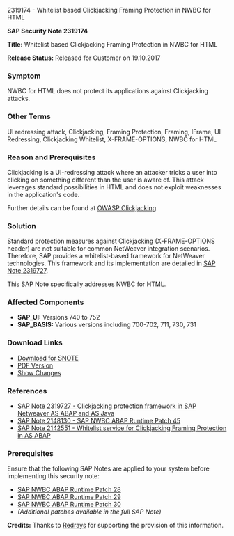 2319174 - Whitelist based Clickjacking Framing Protection in NWBC for HTML

**SAP Security Note 2319174**

**Title:** Whitelist based Clickjacking Framing Protection in NWBC for HTML

**Release Status:** Released for Customer on 19.10.2017

### Symptom
NWBC for HTML does not protect its applications against Clickjacking attacks.

### Other Terms
UI redressing attack, Clickjacking, Framing Protection, Framing, IFrame, UI Redressing, Clickjacking Whitelist, X-FRAME-OPTIONS, NWBC for HTML

### Reason and Prerequisites
Clickjacking is a UI-redressing attack where an attacker tricks a user into clicking on something different than the user is aware of. This attack leverages standard possibilities in HTML and does not exploit weaknesses in the application's code.

Further details can be found at [OWASP Clickjacking](https://www.owasp.org/index.php/Clickjacking).

### Solution
Standard protection measures against Clickjacking (X-FRAME-OPTIONS header) are not suitable for common NetWeaver integration scenarios. Therefore, SAP provides a whitelist-based framework for NetWeaver technologies. This framework and its implementation are detailed in [SAP Note 2319727](https://me.sap.com/notes/2319727).

This SAP Note specifically addresses NWBC for HTML.

### Affected Components
- **SAP_UI:** Versions 740 to 752
- **SAP_BASIS:** Various versions including 700-702, 711, 730, 731

### Download Links
- [Download for SNOTE](https://notesdownloads.sap.com/note/0040000013693162017)
- [PDF Version](https://userapps.support.sap.com/sap/support/sfm/notes/print/0002319174?language=en-US&token=1C32AEC29F440C94EBAFA32EC2628629)
- [Show Changes](https://me.sap.com/notesLatestChanges/0002319174/E/diff)

### References
- [SAP Note 2319727 - Clickjacking protection framework in SAP Netweaver AS ABAP and AS Java](https://me.sap.com/notes/2319727)
- [SAP Note 2148130 - SAP NWBC ABAP Runtime Patch 45](https://me.sap.com/notes/2148130)
- [SAP Note 2142551 - Whitelist service for Clickjacking Framing Protection in AS ABAP](https://me.sap.com/notes/2142551)

### Prerequisites
Ensure that the following SAP Notes are applied to your system before implementing this security note:
- [SAP NWBC ABAP Runtime Patch 28](https://me.sap.com/notes/1820764)
- [SAP NWBC ABAP Runtime Patch 29](https://me.sap.com/notes/1835643)
- [SAP NWBC ABAP Runtime Patch 30](https://me.sap.com/notes/1854180)
- *(Additional patches available in the full SAP Note)*

**Credits:** Thanks to [Redrays](https://redrays.io) for supporting the provision of this information.